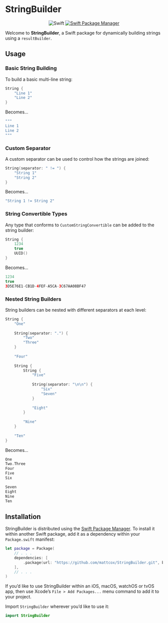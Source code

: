 # StringBuilder

<p align="center">
    <img src="https://img.shields.io/badge/Swift-orange.svg" alt="Swift" />
    <a href="https://swift.org/package-manager">
        <img src="https://img.shields.io/badge/swiftpm-compatible-brightgreen.svg?style=flat" alt="Swift Package Manager" />
    </a>
</p>

Welcome to **StringBuilder**, a Swift package for dynamically building strings
using a `resultBuilder`.

## Usage

### Basic String Building
To build a basic multi-line string:
```swift
String {
    "Line 1"
    "Line 2"
}
```

Becomes...
```swift
"""
Line 1
Line 2
"""
```

### Custom Separator
A custom separator can be used to control how the strings are joined:
```swift
String(separator: " != ") {
    "String 1"
    "String 2"
}
```

Becomes...
```swift
"String 1 != String 2"
```

### String Convertible Types
Any type that conforms to `CustomStringConvertible` can be added to the
string builder:
```swift
String {
    1234
    true
    UUID()
}
```

Becomes...
```swift
1234
true
3D5E76E1-CB1D-4FEF-A5CA-3C67AA08BF47
```

### Nested String Builders
String builders can be nested with different separators at each level:
```swift
String {
    "One"
    
    String(separator: ".") {
        "Two"
        "Three"
    }
    
    "Four"
    
    String {
        String {
            "Five"
            
            String(separator: "\n\n") {
                "Six"
                "Seven"
            }
            
            "Eight"
        }
        
        "Nine"
    }
    
	"Ten"
}
```

Becomes...
```swift
One
Two.Three
Four
Five
Six

Seven
Eight
Nine
Ten
```

## Installation

StringBuilder is distributed using the [Swift Package Manager](https://swift.org/package-manager). To install it within another Swift package, add it as a dependency within your `Package.swift` manifest:

```swift
let package = Package(
    // . . .
    dependencies: [
        .package(url: "https://github.com/mattcox/StringBuilder.git", branch: "main")
    ],
    // . . .
)
```

If you’d like to use StringBuilder within an iOS, macOS, watchOS or tvOS app, then use Xcode’s `File > Add Packages...` menu command to add it to your project.

Import `StringBuilder` wherever you’d like to use it:
```swift
import StringBuilder
```
